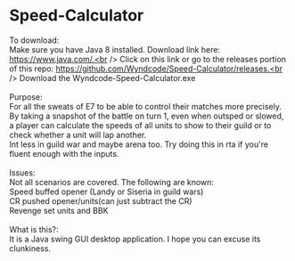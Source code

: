 # Speed-Calculator
To download:<br />
Make sure you have Java 8 installed. Download link here: https://www.java.com/.<br />
Click on this link or go to the releases portion of this repo: https://github.com/Wyndcode/Speed-Calculator/releases.<br />
Download the Wyndcode-Speed-Calculator.exe<br /><br />
Purpose:<br />
For all the sweats of E7 to be able to control their matches more precisely.<br />
By taking a snapshot of the battle on turn 1, even when outsped or slowed, a player can calculate the speeds of all units to show to their guild or to check whether a unit will lap another.<br />
Int less in guild war and maybe arena too. Try doing this in rta if you're fluent enough with the inputs.<br /><br />
Issues:<br />
Not all scenarios are covered. The following are known:<br />
Speed buffed opener (Landy or Siseria in guild wars)<br />
CR pushed opener/units(can just subtract the CR)<br />
Revenge set units and BBK<br /><br />
What is this?:<br />
It is a Java swing GUI desktop application. I hope you can excuse its clunkiness.
